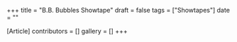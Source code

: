 +++
title = "B.B. Bubbles Showtape"
draft = false
tags = ["Showtapes"]
date = ""

[Article]
contributors = []
gallery = []
+++
